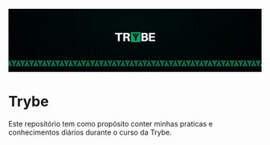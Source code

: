 ![Banner da Trybe](./trybe-banner.jpeg)

# Trybe

Este repositório tem como propósito conter minhas praticas e conhecimentos diários durante o curso da Trybe.
